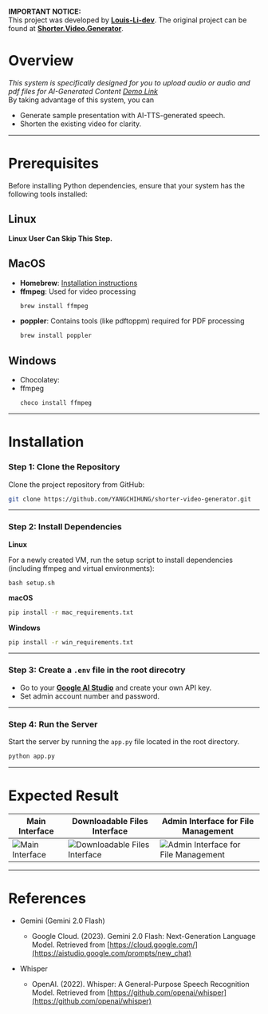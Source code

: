 **IMPORTANT NOTICE:**  
This project was developed by [**Louis-Li-dev**](https://github.com/Louis-Li-dev). The original project can be found at [**Shorter.Video.Generator**](https://github.com/Louis-Li-dev/Shorter.Video.Generator).

# Overview
*This system is specifically designed for you to upload audio or audio and pdf files for AI-Generated Content*
[*Demo Link*](https://www.youtube.com/watch?v=Kei59Z9Ze_8)    
By taking advantage of this system, you can
- Generate sample presentation with AI-TTS-generated speech.
- Shorten the existing video for clarity.

---

# Prerequisites

Before installing Python dependencies, ensure that your system has the following tools installed:

## Linux

**Linux User Can Skip This Step.**

## MacOS

- **Homebrew**: [Installation instructions](https://brew.sh/)
- **ffmpeg**: Used for video processing  
  ```bash
  brew install ffmpeg
  ```
- **poppler**: Contains tools (like pdftoppm) required for PDF processing  
  ```bash
  brew install poppler
  ```

## Windows

* Chocolatey:
* ffmpeg
  ```
  choco install ffmpeg
  ```
---
# Installation

### Step 1: Clone the Repository

Clone the project repository from GitHub:

```bash
git clone https://github.com/YANGCHIHUNG/shorter-video-generator.git
```

---
### Step 2: Install Dependencies

**Linux**

For a newly created VM, run the setup script to install dependencies (including ffmpeg and virtual environments):

```
bash setup.sh
```

**macOS**

  ```bash
  pip install -r mac_requirements.txt
  ```

**Windows**

  ```bash
  pip install -r win_requirements.txt
  ```
---

### Step 3: Create a `.env` file in the root direcotry

- Go to your [**Google AI Studio**](https://aistudio.google.com/) and create your own API key.
- Set admin account number and password.
---
### Step 4: Run the Server

Start the server by running the `app.py` file located in the root directory.

```bash
python app.py
```

---

# Expected Result

| Main Interface | Downloadable Files Interface | Admin Interface for File Management |
| -------------- | ---------------------------- | ----------------------------------- |
| <img src="https://github.com/user-attachments/assets/f943eb89-2485-473b-b4c0-6d6c09755035" alt="Main Interface" /> | <img src="https://github.com/user-attachments/assets/a2038638-d579-4907-bb4a-1f4c36e1cdac" alt="Downloadable Files Interface" /> | <img src="https://github.com/user-attachments/assets/f6fd6f50-768c-4735-8e39-9e0528fc6445" alt="Admin Interface for File Management"/> |

---

# References
- Gemini (Gemini 2.0 Flash)

  - Google Cloud. (2023). Gemini 2.0 Flash: Next-Generation Language Model. Retrieved from [https://cloud.google.com/](https://aistudio.google.com/prompts/new_chat)

- Whisper
  - OpenAI. (2022). Whisper: A General-Purpose Speech Recognition Model. Retrieved from [https://github.com/openai/whisper](https://github.com/openai/whisper)